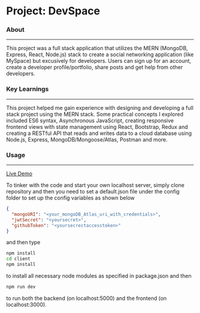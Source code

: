 # Project: DevSpace

### About
***
This project was a full stack application that utilizes the MERN (MongoDB, Express, React, Node.js) stack to create a social networking application (like MySpace) but excusively for developers. Users can sign up for an account, create a developer profile/portfolio, share posts and get help from other developers.

### Key Learnings
***
This project helped me gain experience with designing and developing a full stack project using the MERN stack. Some practical concepts I explored included ES6 syntax, Asynchronous JavaScript, creating responsive frontend views with state management using React, Bootstrap, Redux and creating a RESTful API that reads and writes data to a cloud database using Node.js, Express, MongoDB/Mongoose/Atlas, Postman and more.

### Usage
*** 
[Live Demo](https://ahad-devspace.herokuapp.com/)

To tinker with the code and start your own localhost server, simply clone repository and then you need to set a default.json file under the config folder to set up the config variables as shown below
```json
{
  "mongoURI": "<your_mongoDB_Atlas_uri_with_credentials>",
  "jwtSecret": "<yoursecret>",
  "githubToken": "<yoursecrectaccesstoken>"
}
```
 and then type 
```bash
npm install
cd client
npm install
``` 
to install all necessary node modules as specified in package.json and then
```bash
npm run dev
```
to run both the backend (on localhost:5000) and the frontend (on localhost:3000).
